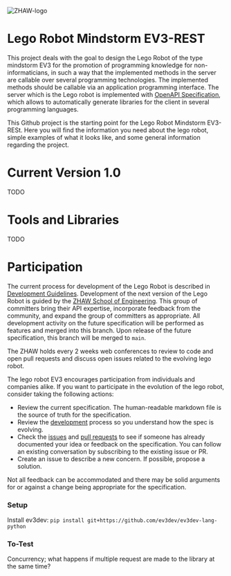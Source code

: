 ![ZHAW-logo](https://upload.wikimedia.org/wikipedia/commons/thumb/e/e6/ZHAW_Logo.svg/206px-ZHAW_Logo.svg.png)


# Lego Robot Mindstorm EV3-REST

This project deals with the goal to design the Lego Robot of the type mindstorm EV3 for the promotion of programming knowledge for non-informaticians, in such a way that the implemented methods in the server are callable over several programming technologies. The implemented methods should be callable via an application programming interface.
The server which is the Lego robot is implemented with [OpenAPI Specification](https://www.openapis.org/), which allows to automatically generate libraries for the client in several programming languages.

This Github project is the starting point for the Lego Robot Mindstorm EV3-RESt. Here you will find the information you need about the lego robot, simple examples of what it looks like, and some general information regarding the project.

# Current Version 1.0

TODO

# Tools and Libraries

TODO

# Participation

The current process for development of the Lego Robot is described in [Development Guidelines](https://github.com/PA-arslasel-machitic/EV3-API/blob/main/DEVELOPMENT.md). Development of the next version of the Lego Robot is guided by the [ZHAW School of Engineering](https://www.zhaw.ch/en/engineering/). This group of committers bring their API expertise, incorporate feedback from the community, and expand the group of committers as appropriate. All development activity on the future specification will be performed as features and merged into this branch. Upon release of the future specification, this branch will be merged to <code>main</code>.

The ZHAW holds every 2 weeks web conferences to review to code and open pull requests and discuss open issues related to the evolving lego robot. 

The lego robot EV3 encourages participation from individuals and companies alike. If you want to participate in the evolution of the lego robot, consider taking the following actions:

* Review the current specification. The human-readable markdown file is the source of truth for the specification.
* Review the [development](https://github.com/PA-arslasel-machitic/EV3-API/blob/main/DEVELOPMENT.md) process so you understand how the spec is evolving.
* Check the [issues](https://github.com/PA-arslasel-machitic/EV3-API/issues) and [pull requests](https://github.com/PA-arslasel-machitic/EV3-API/pulls) to see if someone has already documented your idea or feedback on the specification. You can follow an existing conversation by subscribing to the existing issue or PR.
* Create an issue to describe a new concern. If possible, propose a solution.

Not all feedback can be accommodated and there may be solid arguments for or against a change being appropriate for the specification.


### Setup

Install ev3dev: `pip install git+https://github.com/ev3dev/ev3dev-lang-python`


### To-Test

Concurrency; what happens if multiple request are made to the library at the same time?
